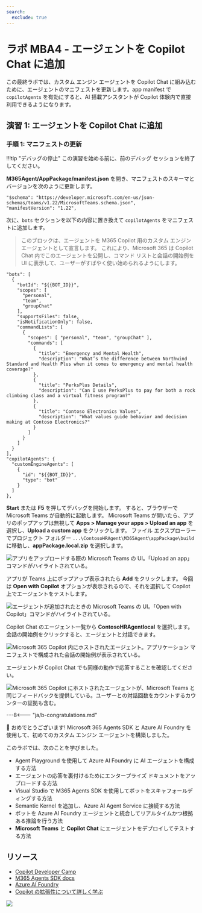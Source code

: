 ```yaml
---
search:
  exclude: true
---
```

# ラボ MBA4 - エージェントを Copilot Chat に追加

この最終ラボでは、カスタム エンジン エージェントを Copilot Chat に組み込むために、エージェントのマニフェストを更新します。app manifest で `copilotAgents` を有効にすると、AI 搭載アシスタントが Copilot 体験内で直接利用できるようになります。

## 演習 1: エージェントを Copilot Chat に追加

### 手順 1: マニフェストの更新

!!!tip "デバッグの停止"
    この演習を始める前に、前のデバッグ セッションを終了してください。

**M365Agent/AppPackage/manifest.json** を開き、マニフェストのスキーマとバージョンを次のように更新します。

``` 
"$schema": "https://developer.microsoft.com/en-us/json-schemas/teams/v1.22/MicrosoftTeams.schema.json",
"manifestVersion": "1.22",
```

次に、`bots` セクションを以下の内容に置き換えて `copilotAgents` をマニフェストに追加します。

> このブロックは、エージェントを M365 Copilot 用のカスタム エンジン エージェントとして宣言します。 これにより、Microsoft 365 は Copilot Chat 内でこのエージェントを公開し、コマンド リストと会話の開始例を UI に表示して、ユーザーがすばやく使い始められるようにします。

```   
"bots": [ 
  { 
    "botId": "${{BOT_ID}}", 
    "scopes": [ 
      "personal", 
      "team", 
      "groupChat" 
    ], 
    "supportsFiles": false, 
    "isNotificationOnly": false, 
    "commandLists": [ 
      { 
        "scopes": [ "personal", "team", "groupChat" ], 
        "commands": [ 
          { 
            "title": "Emergency and Mental Health",
            "description": "What’s the difference between Northwind Standard and Health Plus when it comes to emergency and mental health coverage?" 
          }, 
          { 
            "title": "PerksPlus Details", 
            "description": "Can I use PerksPlus to pay for both a rock climbing class and a virtual fitness program?" 
          }, 
          { 
            "title": "Contoso Electronics Values", 
            "description": "What values guide behavior and decision making at Contoso Electronics?" 
          } 
        ] 
      } 
    ] 
  } 
], 
"copilotAgents": { 
  "customEngineAgents": [ 
    { 
      "id": "${{BOT_ID}}", 
      "type": "bot" 
    } 
  ] 
}, 
```

**Start** または **F5** を押してデバッグを開始します。 すると、ブラウザーで  Microsoft Teams が自動的に起動します。  Microsoft Teams が開いたら、アプリのポップアップは無視して **Apps > Manage your apps > Upload an app** を選択し、**Upload a custom app** をクリックします。 ファイル エクスプローラーでプロジェクト フォルダー `...\ContosoHRAgent\M365Agent\appPackage\build` に移動し、**appPackage.local.zip** を選択します。

![アプリをアップロードする際の Microsoft Teams の UI。「Upload an app」コマンドがハイライトされている。](https://github.com/user-attachments/assets/5fad723f-b087-4481-8c8c-d5ad87c1bead)

アプリが Teams 上にポップアップ表示されたら **Add** をクリックします。 今回は **Open with Copilot** オプションが表示されるので、それを選択して Copilot 上でエージェントをテストします。

![エージェントが追加されたときの Microsoft Teams の UI。「Open with Copilot」コマンドがハイライトされている。](https://github.com/user-attachments/assets/97f9d9fd-bd90-48b5-983b-b1fea3f85721)

Copilot Chat のエージェント一覧から **ContosoHRAgentlocal** を選択します。 会話の開始例をクリックすると、エージェントと対話できます。

![Microsoft 365 Copilot 内にホストされたエージェント。アプリケーション マニフェストで構成された会話の開始例が表示されている。](https://github.com/user-attachments/assets/a1d061c7-c58f-4a1e-9481-4d6a60d85e3b)

エージェントが Copilot Chat でも同様の動作で応答することを確認してください。

![Microsoft 365 Copilot にホストされたエージェントが、Microsoft Teams と同じフィードバックを提供している。ユーザーとの対話回数をカウントするカウンターの証拠も含む。](https://github.com/user-attachments/assets/caedced5-1247-44ed-b12f-78827f4e4784)


---8<--- "ja/b-congratulations.md"

🎉 おめでとうございます!  Microsoft 365 Agents SDK と  Azure AI Foundry を使用して、初めてのカスタム エンジン エージェントを構築しました。

このラボでは、次のことを学びました。

* Agent Playground を使用して  Azure AI Foundry に AI エージェントを構成する方法
* エージェントの応答を裏付けるためにエンタープライズ ドキュメントをアップロードする方法
* Visual Studio で M365 Agents SDK を使用してボットをスキャフォールディングする方法
* Semantic Kernel を追加し、Azure AI Agent Service に接続する方法
* ボットを  Azure AI Foundry エージェントと統合してリアルタイムかつ根拠ある推論を行う方法
* **Microsoft Teams** と **Copilot Chat** にエージェントをデプロイしてテストする方法

## リソース

- [Copilot Developer Camp](https://aka.ms/copilotdevcamp)
- [M365 Agents SDK docs](https://aka.ms/open-hack/m365agentssdk)
- [Azure AI Foundry](https://ai.azure.com)
- [Copilot の拡張性について詳しく学ぶ](https://aka.ms/extensibility-docs)

<cc-next label="Home" url="/" />

<cc-award path="Build" />

<img src="https://m365-visitor-stats.azurewebsites.net/copilot-camp/custom-engine/agents-sdk/04-bring-agent-to-copilot--ja" />